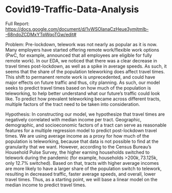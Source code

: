 # Covid19-Traffic-Data-Analysis

Full Report: https://docs.google.com/document/d/1vWSOlanaCzHeue3ymjtmIb--68ndoZCDMxYTpWqoTGw/edit#

Problem:
Pre-lockdown, telework was not nearly as popular as it is now. Many employers have started offering remote work/flexible work options (PwC, for example, announced that all employees are eligible for fully remote work). In our EDA, we noticed that there was a clear decrease in travel times post-lockdown, as well as a spike in average speeds. As such, it seems that the share of the population teleworking does affect travel times. 
This shift to permanent remote work is unprecedented, and could have major effects on future traffic and thus, city planning. As such, our model seeks to predict travel times based on how much of the population is teleworking, to help better understand what our future’s traffic could look like. To predict how prevalent teleworking became across different tracts, multiple factors of the tract need to be taken into consideration.

Hypothesis:
In constructing our model, we hypothesize that travel times are negatively correlated with median income per tract.
Geographic, demographic, and socioeconomic factors of a tract can serve as reasonable features for a multiple regression model to predict post-lockdown travel times.
We are using average income as a proxy for how much of the population is teleworking, because that data is not possible to find at the granularity that we want. However, according to the Census Bureau’s Household Pulse Survey, the higher earning households switched to telework during the pandemic (for example, households >$200k, 73.1% switched) more than lower earning households (<$25k, only 12.7% switched). Based on that, tracts with higher average incomes are more likely to have a larger share of the population switch to telework, resulting in decreased traffic, faster average speeds, and overall, lower travel times. Thus, as a starting point, we will base a linear model on the median income to predict travel times.

